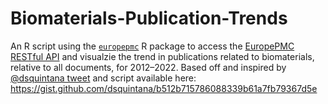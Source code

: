 # Biomaterials-Publication-Trends

An R script using the [`europepmc`](https://cran.r-project.org/web/packages/europepmc/index.html) R package
to access the [EuropePMC RESTful API](https://europepmc.org/RestfulWebService)
and visualzie the trend in publications related to biomaterials, relative to all documents, for 2012–2022.
Based off and inspired by [@dsquintana tweet](https://twitter.com/dsquintana/status/1166083585771802626?s=61&t=4iSVpiyXthx4bQx1pUP1xA) and  script available here: https://gist.github.com/dsquintana/b512b715786088339b61a7fb79367d5e
